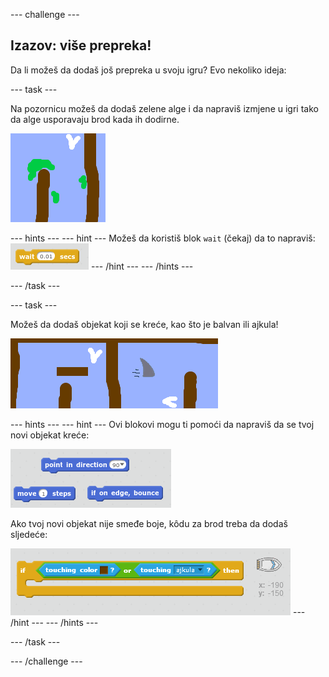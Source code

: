 \--- challenge \---

## Izazov: više prepreka!

Da li možeš da dodaš još prepreka u svoju igru? Evo nekoliko ideja:

\--- task \---

Na pozornicu možeš da dodaš zelene alge i da napraviš izmjene u igri tako da alge usporavaju brod kada ih dodirne.

![screenshot](images/boat-algae.png)

\--- hints \--- \--- hint \--- Možeš da koristiš blok `wait` (čekaj) da to napraviš: ![screenshot](images/boat-slime-blocks.png) \--- /hint \--- \--- /hints \---

\--- /task \---

\--- task \---

Možeš da dodaš objekat koji se kreće, kao što je balvan ili ajkula!

![screenshot](images/boat-obstacles.png)

\--- hints \--- \--- hint \--- Ovi blokovi mogu ti pomoći da napraviš da se tvoj novi objekat kreće:

![screenshot](images/boat-moving-blocks.png)

Ako tvoj novi objekat nije smeđe boje, kôdu za brod treba da dodaš sljedeće:

![screenshot](images/boat-moving-blocks2.png) \--- /hint \--- \--- /hints \---

\--- /task \---

\--- /challenge \---